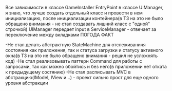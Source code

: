 Все зависимости в классе GameInstaller
EntryPoint в классе UIManager, я знаю, что лучше создать отдельный класс и провести в нем инициализацию, после инициализации контейнера(в ТЗ на это не было обращено внимания - не стал создавать лишний класс с "одной" строчкой)
UIManager передает input в ServiceManager - отвечает за переключение между вкладками ПОГОДА ФАКТ


-Не стал делать абстрактную StateMachine для отслеживаничя состояния как приложения, так и статуса загрузки и статусу активного окна(в ТЗ на это не было обращено внимания - решил не усложнять код)
-Не стал реализовывать паттерн Command для работы с запросами, так как можно обойтись и без него(в приложении нет отката к предыдущему состянию)
-Не стал расписывать MVC в абстракцию(IModel, IView и...) - проект сильно прост для еще одного уровня абстракции
